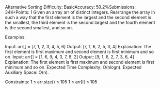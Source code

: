 Alternative Sorting
Difficulty: BasicAccuracy: 50.2%Submissions: 34K+Points: 1
Given an array arr of distinct integers. Rearrange the array in such a way that the first element is the largest and the second element is the smallest, the third element is the second largest and the fourth element is the second smallest, and so on.

Examples:

Input: arr[] = [7, 1, 2, 3, 4, 5, 6]
Output: [7, 1, 6, 2, 5, 3, 4]
Explanation: The first element is first maximum and second element is first minimum and so on.
Input: arr[] = [1, 6, 9, 4, 3, 7, 8, 2]
Output: [9, 1, 8, 2, 7, 3, 6, 4]
Explanation: The first element is first maximum and second element is first minimum and so on.
Expected Time Complexity: O(nlogn).
Expected Auxiliary Space: O(n).

Constraints:
1 ≤ arr.size() ≤ 105
1 ≤ arr[i] ≤ 105